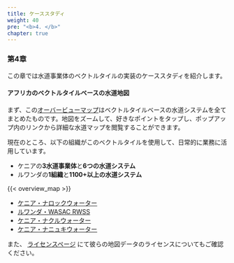 ```yaml
---
title: ケーススタディ
weight: 40
pre: "<b>4. </b>"
chapter: true
---
```


### 第4章

この章では水道事業体のベクトルタイルの実装のケーススタディを紹介します。

#### アフリカのベクトルタイルベースの水道地図
まず、この[オーバービューマップ](https://watergis.github.io/water-map)はベクトルタイルベースの水道システムを全てまとめたものです。地図をズームして、好きなポイントをタップし、ポップアップ内のリンクから詳細な水道マップを閲覧することができます。 

現在のところ、以下の組織がこのベクトルタイルを使用して、日常的に業務に活用しています。
- ケニアの**3水道事業体**と**6つの水道システム**
- ルワンダの**1組織**と**1100+以上の水道システム**

{{< overview_map >}}

- [ケニア・ナロックウォーター](./narok)
- [ルワンダ・WASAC RWSS](./wasac)
- [ケニア・ナクルウォーター](./nakuru)
- [ケニア・ナニュキウォーター](./nanyuki)

また、 [ライセンスページ](../license) にて彼らの地図データのライセンスについてもご確認ください。